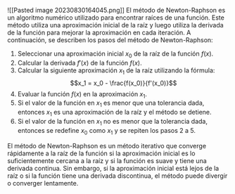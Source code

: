 ![[Pasted image 20230830164045.png]]
El método de Newton-Raphson es un algoritmo numérico utilizado para encontrar raíces de una función. Este método utiliza una aproximación inicial de la raíz y luego utiliza la derivada de la función para mejorar la aproximación en cada iteración. A continuación, se describen los pasos del método de Newton-Raphson:

1. Seleccionar una aproximación inicial $x_0$ de la raíz de la función $f(x)$.
2. Calcular la derivada $f'(x)$ de la función $f(x)$.
3. Calcular la siguiente aproximación $x_1$ de la raíz utilizando la fórmula: $$x_1 = x_0 - \frac{f(x_0)}{f'(x_0)}$$
4. Evaluar la función $f(x)$ en la aproximación $x_1$.
5. Si el valor de la función en $x_1$ es menor que una tolerancia dada, entonces $x_1$ es una aproximación de la raíz y el método se detiene.
6. Si el valor de la función en $x_1$ no es menor que la tolerancia dada, entonces se redefine $x_0$ como $x_1$ y se repiten los pasos 2 a 5.

El método de Newton-Raphson es un método iterativo que converge rápidamente a la raíz de la función si la aproximación inicial es lo suficientemente cercana a la raíz y si la función es suave y tiene una derivada continua. Sin embargo, si la aproximación inicial está lejos de la raíz o si la función tiene una derivada discontinua, el método puede divergir o converger lentamente.